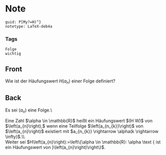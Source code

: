# Note
```
guid: P[My?=H)^}
notetype: LaTeX-deb4a
```

### Tags
```
Folge
wichtig
```

## Front
Wie ist der Häufungswert $H\left( a_n \right)$ einer Folge definiert?

## Back
Es sei $\left(a_{n}\right)$ eine Folge.\\<div>
</div><div>Eine Zahl $\alpha \in \mathbb{R}$ heißt ein Häufungswert $(H W)$ von $\left(a_{n}\right),$ wenn eine Teilfolge $\left(a_{n_{k}}\right)$ von $\left(a_{n}\right)$ existiert mit $a_{n_{k}} \rightarrow \alpha(k \rightarrow \infty)$.\\</div><div>
</div><div>Weiter sei
$H\left(a_{n}\right):=\left\{\alpha \in \mathbb{R}: \alpha \text { ist ein Häufungswert von }\left(a_{n}\right)\right\}$.</div>

